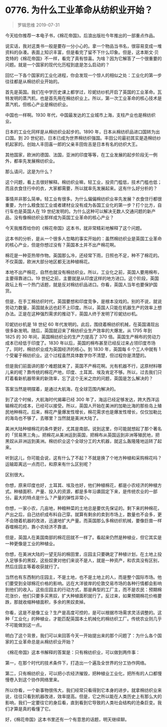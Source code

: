 # 0776. 为什么工业革命从纺织业开始？
> 罗辑思维
2019-07-31

今天给你推荐一本电子书，《棉花帝国》。后浪出版社今年推出的一部重点作品。

说实话，我对这类书一般是要存一分小心的。拿一个物品当书名，很容易变成一堆资料的杂凑。表面上知识丰富，但是看完了留不下什么印象。但是，这本斯文·贝克特的《棉花帝国》不一样，看完了真有惊喜。为啥？因为它解答了一个很重要的问题。就是一个国家的现代化历程到底是怎么启动的？

回忆一下各个国家的工业化进程，你会发现一个惊人的相似之处：工业化的第一步往往都是从棉纺织业开始的。

首先是英国。我们在中学历史课上都学过，珍妮纺纱机开启了英国的工业革命。瓦特发明的蒸汽机，也是首先用在棉纺织业上。所以，第一次工业革命的核心技术是蒸汽机，但核心产业是棉纺织业。

中国也一样啊。1930 年代，中国最发达的工业城市上海，支柱产业也是棉纺织业。

日本的工业化同样是从棉纺织业起步的。1890 年，日本从棉纺织品进口国转为出口国。到 20 世纪初，日本已成为世界棉纺织强国。丰田公司最初其实是造棉纺纱机起家的。创始人丰田喜一郎的父亲丰田佐吉是日本有名的纺织大王。

其他国家，欧洲的德国、法国，亚洲的印度等等，在工业发展的起步阶段无一例外，都率先发展棉纺织业。

那么请问，这是为什么？

这个问题，看上去很好解释。棉纺织业嘛，轻工业，投资门槛低，技术门槛也低；而且衣食住行中的衣，大家都需要，所以就率先发展起来。这有什么好分析的？

事情并非那么简单。轻工业有很多。为什么偏偏棉纺织业率先发展？衣食住行都很重要，为什么粮食加工业或者建材业没有成为各国工业化的第一步？打个比方，自行车也是英国人在 19 世纪发明的。为什么这种可以解决无数人交通问题的新产品，没有像棉纺织业那样成为英国工业革命的核心产业？

今天我推荐给你的《棉花帝国》这本书，就非常精彩地解释了这个问题。

这本书的分析，是从一个很多人忽略的事实开始的：虽然棉纺织业是英国工业革命的核心产业，但是你想过没有？英国本土并不出产棉花啊。

棉花是一种亚热带作物。英国那么冷，还经常下雨，日照也不足，种不了棉花的。不仅英国，欧洲大部分地区都无法种植棉花。

本地不出产棉花，自然也就没有棉纺织业。所以，工业化之前，英国人要用棉布，主要得靠进口。19 世纪之前，主要就是从印度这样的地方进口。这个阶段，英国政坛上有一个热门话题，就是反对棉纺织品进口。你看，英国人当年也要保护国货。

但是，在手工棉纺织时代，英国要想和印度竞争，是根本没戏的。别的不说，就说劳动力数量，英国就永远也赶不上印度。所以，英国人只能在机器生产的效率上想办法。正是在这种强烈需求的推动下，英国人终于发明了珍妮纺纱机。

珍妮纺纱机是 18 世纪 60 年代发明的。此后，围绕着棉纺织机械，在英国涌现出很多新发明。随后，英国就迎来了棉纺织业生产效率的大爆发。从 1795 年到 1825 的 30 年间，英国棉纺织业的生产力提高了 370 倍。英国生产棉布的劳动力成本已经低于印度了。1830 年以后，英国的棉布甚至已经反过来占领印度市场了。同时，棉纺织业成为英国经济的核心。到 1830 年，英国每 6 个工人中就有 1 个受雇于棉纺织业。这个过程虽然具体数字你不清楚，但过程你是清楚的。

但是我们前面讲的那个难题就来了，英国不产棉花啊。光有机器不行，这原材料哪儿来的呢？靠传统的棉花产地，印度、土耳其、埃及肯定不够。所以，过去我们只盯着看新机器带来的新效率，忘了这个无米之炊的问题，英国是怎么解决的？

答案当然是明摆着，是通过大航海，在全球范围内解决的。

到了这个时候，大航海时代揭幕已经 300 年了，海运已经足够发达，跨大西洋运输棉花的成本，已经可以接受。所以，英国人开始在美洲的加勒比海的那些岛上殖民地种棉花。后来，棉花产量爆发性增长，棉花需求也是爆发性增长，仅仅加勒比的海岛也不够了，去哪里？当然就是美洲大陆了。

美洲大陆种植棉花的条件更好，尤其是南部。说到这里，你可能就想起了那个著名的「贸易黑三角」。把棉花从美洲运到英国，把棉布从英国运到非洲等殖民地，把黑奴从非洲运到美洲。棉纺织业这个全球分工的大机器，就这么轰隆隆地运转了起来。

听到这儿，你可能会说，这有什么了不起？不就是换了个地方种植和采购棉花吗？运输距离远一点而已，和原来有什么区别呢？

区别很大。

你想，原来印度也好，土耳其、埃及也好，他们种植棉花，都是小农经济的种植方式。种植面积、产量、投入的资源，都是多年沿袭固定下来，是传统农业的一部分。最大的特点是什么？产量的弹性非常小。

你想，一家小农，几亩地，种粮种菜的土地总是要优先保证的。剩下来的种棉花，产出之后，自己纺织成布料自己穿。就算有剩余的卖到市场上，数量也不会多，更不会随着机器的改进，迅速地扩大产量。而英国那么多棉纺织机械，要像巨兽一样吞噬棉花的，靠小农经济不靠谱。

但是，英国人在美国南部的棉花田就不一样了。看起来仍然是种植业，但它其实是一种更像是工业的种植业。

你想，在美洲大陆的一望无际的棉田里，庄园主只要确定了种植计划，在土地上投入足够多的黑奴，这些奴隶对他们来说不是人，就是一种资产，和农具没有区别，然后庄园主等着收获就行了。

当然也有东西制约庄园主，不是土地，也不是土地上的人，而是整个国际市场。他们要受到全球棉花价格的影响。远在大洋彼岸的伦敦交易市场的各种行情都会影响到他们的收入。这些庄园主的行动方式，那是典型的工厂主，而不是农民：预期棉花涨价，他们只要多买黑奴，扩大种植面积就行了。反过来，如果预期棉花价格要跌，那就收缩种植面积，多余的黑奴卖掉。

你看，这是不是像工业？生产是高度可控的，是可以根据市场需求灵活调整的。这种「工业化」的种植业，才能匹配英国本土机械化的棉纺织工厂。传统农业则几乎不可能做到这一点。

明白了这个背景，我们可以来回答今天一开始提出来的那个问题了：为什么各个国家的工业革命总是从棉纺织业开始？

《棉花帝国》这本书解释的答案是：只有棉纺织业，可以做到两件事：

第一，在那个时代的技术条件下，打造出一个遍及全世界的分工协作网络。

第二，只有棉纺织业，可以把小农经济摧毁，把种植业工业化，把所有的人口都慢慢卷入到这个协作网络里来。

所以你看，一个新事物很伟大，我们经常只看得到它本身的进步。就拿棉纺织业来说，往往只看到机器改进，效率提高。但是，它之所以能在人类历史上有那么大的影响，我们一定要往它的身后看，直到看到它导致的人类社会结构的沧桑巨变。我们才算是真的看懂了它。

好，《棉花帝国》这本书里还有一个有意思的话题，明天继续聊。


